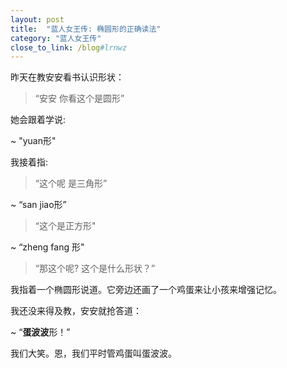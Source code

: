 ```yaml
---
layout: post
title:  "蓝人女王传: 椭圆形的正确读法"
category: "蓝人女王传"
close_to_link: /blog#lrnwz
---
```


昨天在教安安看书认识形状：

> “安安 你看这个是圆形”

她会跟着学说:

~ "yuan形"

我接着指:

> “这个呢 是三角形”

~ “san jiao形”

> “这个是正方形"

~ “zheng fang 形"

> “那这个呢? 这个是什么形状？”

我指着一个椭圆形说道。它旁边还画了一个鸡蛋来让小孩来增强记忆。

我还没来得及教，安安就抢答道：

~ “**蛋波波**形！”

我们大笑。恩，我们平时管鸡蛋叫蛋波波。